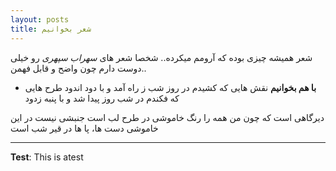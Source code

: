 ```yaml
---
layout: posts
title: شعر بخوانیم
---
```


شعر همیشه چیزی بوده که آرومم میکرده..
شخصا شعر های *سهراب سپهری* رو خیلی دوست دارم چون واضح و قابل فهمن..
- **با هم بخوانیم**
نقش هایی که کشیدم در روز
شب ز راه آمد و با دود اندود
طرح هایی که فکندم در شب
روز پیدا شد و با پنبه زدود

دیرگاهی است که چون من همه را
رنگ خاموشی در طرح لب است
جنبشی نیست در این خاموشی
دست ها، پا ها در قیر شب است


---
**Test**: This is atest
